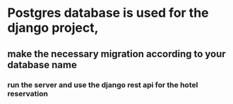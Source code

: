 # Postgres database is used for the django project, 
## make the necessary migration according to your database name
### run the server and use the django rest api for the hotel reservation

